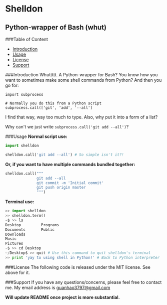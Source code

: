 Shelldon
========

Python-wrapper of Bash (whut)
-----------------------------

###Table of Content
- [Introduction](#intro)
- [Usage](#usage)
- [License](#license)
- [Support](#support)

###Introduction<a name='intro'></a>
Whuttttt. A Python-wrapper for Bash? You know how you want to sometimes make some shell commands from Python? And then you go for:

```
import subprocess
  
# Normally you do this from a Python script
subprocess.call(['git', 'add', '--all']
```

I find that way, way too much to type. Also, why put it into a form of a list?

Why can't we just write `subprocess.call('git add --all')`?

###Usage<a name='usage'></a>
**Normal script use:**
```python
import shelldon

shelldon.call('git add --all') # So simple isn't it?!
```

**Or, if you want to have multiple commands bundled together:**
```python
shelldon.call("""
              git add --all
              git commit -m 'Initial commit'
              git push origin master
              """)
```

**Terminal use:**
```python
>> import shelldon
>> shelldon.term()
~$ >> ls
Desktop         Programs
Documents       Public
Downloads
Music
Pictures
~$ >> cd Desktop
~/Desktop$ >> quit # Use this command to quit shelldon's terminal
>> print 'yay to using shell in Python!' # Back to Python interpreter
```


###License<a name='license'></a>
The following code is released under the MIT license. See above for it.

###Support<a name='support'></a>
If you have any questions/concerns, please feel free to contact me.
My email address is guanhao3797@gmail.com

**Will update README once project is more substantial.**
